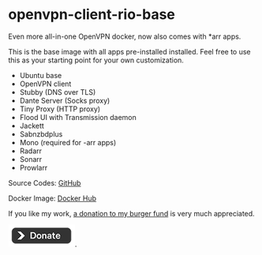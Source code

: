 # openvpn-client-rio-base
Even more all-in-one OpenVPN docker, now also comes with *arr apps.

This is the base image with all apps pre-installed installed. Feel free to use this as your starting point for your own customization.
* Ubuntu base
* OpenVPN client
* Stubby (DNS over TLS)
* Dante Server (Socks proxy)
* Tiny Proxy (HTTP proxy)
* Flood UI with Transmission daemon
* Jackett
* Sabnzbdplus
* Mono (required for -arr apps)
* Radarr
* Sonarr
* Prowlarr

Source Codes: [GitHub](https://github.com/testdasi/openvpn-client-rio-base)

Docker Image: [Docker Hub](https://hub.docker.com/r/testdasi/openvpn-client-rio-base)

If you like my work, [a donation to my burger fund](https://paypal.me/mersenne) is very much appreciated.

[![Donate](https://raw.githubusercontent.com/testdasi/testdasi-unraid-repo/master/donate-button-small.png)](https://paypal.me/mersenne). 

